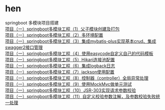 # hen
springboot 多模块项目搭建<br>
[项目（一）springboot多模块工程（1）父子模块创建及打包](https://blog.csdn.net/qq_34453866/article/details/106322479)<br>
[项目（一）springboot多模块工程（2）多环境配置](https://blog.csdn.net/qq_34453866/article/details/106391009)<br>
[项目（一）springboot多模块工程（3）集成mybatis-plus实现基本crud、集成swagger2接口管理](https://blog.csdn.net/qq_34453866/article/details/106432574)<br>
[项目（一）springboot多模块工程（4）使用easycode自定义自己的代码模板](https://blog.csdn.net/qq_34453866/article/details/106463597)<br>
[项目（一）springboot多模块工程（5）Hikari连接池配置](https://blog.csdn.net/qq_34453866/article/details/106677230)<br>
[项目（一）springboot多模块工程（6）集成logback日志](https://blog.csdn.net/qq_34453866/article/details/106698404)<br>
[项目（一）springboot多模块工程（7）jackson使用配置](https://blog.csdn.net/qq_34453866/article/details/106725103)<br>
[项目（一）springboot多模块工程（8）控制器（controller）全局异常处理](https://blog.csdn.net/qq_34453866/article/details/106796821)<br>
[项目（一）springboot多模块工程（9）使用MockMvc做单元测试](https://blog.csdn.net/qq_34453866/article/details/106819590)<br>
[项目（一）springboot多模块工程（10）JSR-303实现请求参数校验](https://blog.csdn.net/qq_34453866/article/details/106819960)<br>
[项目（一）springboot多模块工程（11）自定义校验参数注解，及参数校验失败统一处理](https://blog.csdn.net/qq_34453866/article/details/106962035)<br>
